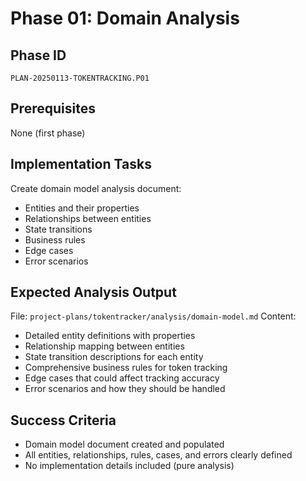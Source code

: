 # Phase 01: Domain Analysis

## Phase ID
`PLAN-20250113-TOKENTRACKING.P01`

## Prerequisites
None (first phase)

## Implementation Tasks

Create domain model analysis document:
- Entities and their properties
- Relationships between entities
- State transitions
- Business rules
- Edge cases
- Error scenarios

## Expected Analysis Output

File: `project-plans/tokentracker/analysis/domain-model.md`
Content:
- Detailed entity definitions with properties
- Relationship mapping between entities
- State transition descriptions for each entity
- Comprehensive business rules for token tracking
- Edge cases that could affect tracking accuracy
- Error scenarios and how they should be handled

## Success Criteria

- Domain model document created and populated
- All entities, relationships, rules, cases, and errors clearly defined
- No implementation details included (pure analysis)